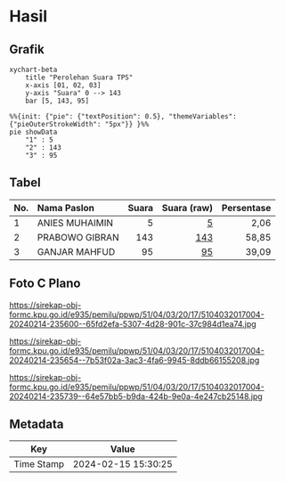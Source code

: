 # Hasil

## Grafik

```mermaid
xychart-beta
    title "Perolehan Suara TPS"
    x-axis [01, 02, 03]
    y-axis "Suara" 0 --> 143
    bar [5, 143, 95]
```

```mermaid
%%{init: {"pie": {"textPosition": 0.5}, "themeVariables": {"pieOuterStrokeWidth": "5px"}} }%%
pie showData
    "1" : 5
    "2" : 143
    "3" : 95
```

## Tabel

| No. | Nama Paslon    | Suara | Suara (raw) | Persentase |
|:--- |:-------------- | -----:| -----------:| ----------:|
| 1   | ANIES MUHAIMIN | 5     | [5][p-1]    | 2,06       |
| 2   | PRABOWO GIBRAN | 143   | [143][p-2]  | 58,85      |
| 3   | GANJAR MAHFUD  | 95    | [95][p-3]   | 39,09      |


[p-1]: https://github.com/gigit-pemilu/pemilu-2024-51-bali/blob/main/pilpres/hitung-suara/sub/51-bali/sub/04-gianyar/sub/03-gianyar/sub/2017-tegal-tugu/sub/004-tps/sub/paslon-1.txt
[p-2]: https://github.com/gigit-pemilu/pemilu-2024-51-bali/blob/main/pilpres/hitung-suara/sub/51-bali/sub/04-gianyar/sub/03-gianyar/sub/2017-tegal-tugu/sub/004-tps/sub/paslon-2.txt
[p-3]: https://github.com/gigit-pemilu/pemilu-2024-51-bali/blob/main/pilpres/hitung-suara/sub/51-bali/sub/04-gianyar/sub/03-gianyar/sub/2017-tegal-tugu/sub/004-tps/sub/paslon-3.txt

## Foto C Plano

https://sirekap-obj-formc.kpu.go.id/e935/pemilu/ppwp/51/04/03/20/17/5104032017004-20240214-235600--65fd2efa-5307-4d28-901c-37c984d1ea74.jpg

https://sirekap-obj-formc.kpu.go.id/e935/pemilu/ppwp/51/04/03/20/17/5104032017004-20240214-235654--7b53f02a-3ac3-4fa6-9945-8ddb66155208.jpg

https://sirekap-obj-formc.kpu.go.id/e935/pemilu/ppwp/51/04/03/20/17/5104032017004-20240214-235739--64e57bb5-b9da-424b-9e0a-4e247cb25148.jpg


## Metadata

| Key        | Value               |
| ---------- | ------------------- |
| Time Stamp | 2024-02-15 15:30:25 |



